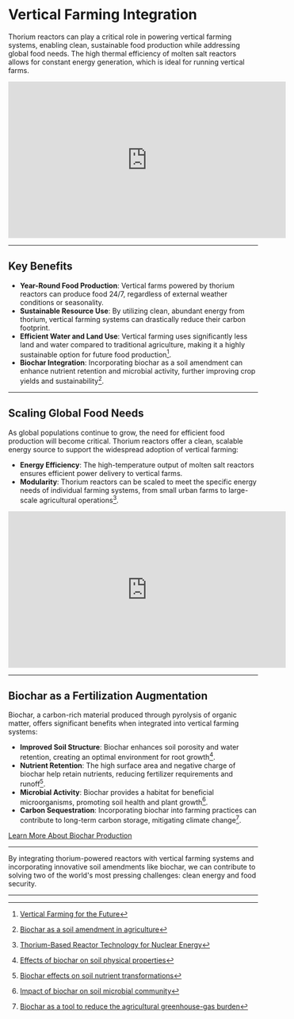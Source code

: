 # Vertical Farming Integration

Thorium reactors can play a critical role in powering vertical farming systems, enabling clean, sustainable food production while addressing global food needs. The high thermal efficiency of molten salt reactors allows for constant energy generation, which is ideal for running vertical farms.

<iframe width="560" height="315" src="https://www.youtube.com/embed/J4SaSfnHK3I" title="YouTube video player" frameborder="0" allow="accelerometer; autoplay; clipboard-write; encrypted-media; gyroscope; picture-in-picture" allowfullscreen></iframe>

---

## Key Benefits

- **Year-Round Food Production**: Vertical farms powered by thorium reactors can produce food 24/7, regardless of external weather conditions or seasonality.
- **Sustainable Resource Use**: By utilizing clean, abundant energy from thorium, vertical farming systems can drastically reduce their carbon footprint.
- **Efficient Water and Land Use**: Vertical farming uses significantly less land and water compared to traditional agriculture, making it a highly sustainable option for future food production[^1].
- **Biochar Integration**: Incorporating biochar as a soil amendment can enhance nutrient retention and microbial activity, further improving crop yields and sustainability[^2].

---

## Scaling Global Food Needs

As global populations continue to grow, the need for efficient food production will become critical. Thorium reactors offer a clean, scalable energy source to support the widespread adoption of vertical farming:

- **Energy Efficiency**: The high-temperature output of molten salt reactors ensures efficient power delivery to vertical farms.
- **Modularity**: Thorium reactors can be scaled to meet the specific energy needs of individual farming systems, from small urban farms to large-scale agricultural operations[^3].

<iframe width="560" height="315" src="https://www.youtube.com/embed/O1tktyF0-Yw" title="YouTube video player" frameborder="0" allow="accelerometer; autoplay; clipboard-write; encrypted-media; gyroscope; picture-in-picture" allowfullscreen></iframe>

---

## Biochar as a Fertilization Augmentation

Biochar, a carbon-rich material produced through pyrolysis of organic matter, offers significant benefits when integrated into vertical farming systems:

- **Improved Soil Structure**: Biochar enhances soil porosity and water retention, creating an optimal environment for root growth[^4].
- **Nutrient Retention**: The high surface area and negative charge of biochar help retain nutrients, reducing fertilizer requirements and runoff[^5].
- **Microbial Activity**: Biochar provides a habitat for beneficial microorganisms, promoting soil health and plant growth[^6].
- **Carbon Sequestration**: Incorporating biochar into farming practices can contribute to long-term carbon storage, mitigating climate change[^7].

[Learn More About Biochar Production](../ai-systems/biochar-production.md)

---

By integrating thorium-powered reactors with vertical farming systems and incorporating innovative soil amendments like biochar, we can contribute to solving two of the world's most pressing challenges: clean energy and food security.

---

[^1]: [Vertical Farming for the Future](https://www.usda.gov/media/blog/2018/08/14/vertical-farming-future)
[^2]: [Biochar as a soil amendment in agriculture](https://www.sciencedirect.com/science/article/pii/S2666765721000119)
[^3]: [Thorium-Based Reactor Technology for Nuclear Energy](https://www.iaea.org/newscenter/news/thorium-based-reactor-technology-for-nuclear-energy)
[^4]: [Effects of biochar on soil physical properties](https://www.sciencedirect.com/science/article/pii/S0016706116302907)
[^5]: [Biochar effects on soil nutrient transformations](https://link.springer.com/chapter/10.1007/978-3-319-25190-7_2)
[^6]: [Impact of biochar on soil microbial community](https://www.sciencedirect.com/science/article/pii/S0048969720359738)
[^7]: [Biochar as a tool to reduce the agricultural greenhouse-gas burden](https://www.nature.com/articles/s41598-017-15213-y)